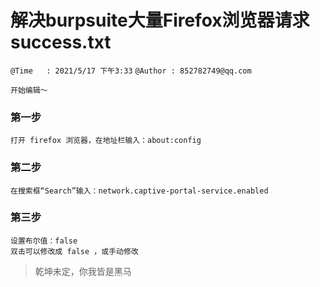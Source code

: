 # 解决burpsuite大量Firefox浏览器请求success.txt
`@Time   : 2021/5/17 下午3:33`
`@Author : 852782749@qq.com`


```
开始编辑～
```

### 第一步 
```angular2html
打开 firefox 浏览器，在地址栏输入：about:config
```
### 第二步
```angular2html
在搜索框“Search”输入：network.captive-portal-service.enabled
```
### 第三步
```angular2html
设置布尔值：false
双击可以修改成 false ，或手动修改
```


> 乾坤未定，你我皆是黑马